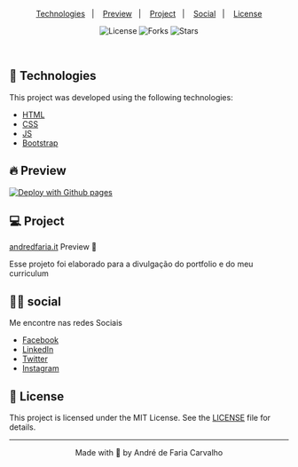 <!-- <h1 align="center">
    <img alt="Move.it" title="Move.it" src=".github/moveit.svg" />
</h1> -->

<p align="center">
  <a href="#technologies">Technologies</a>&nbsp;&nbsp;&nbsp;|&nbsp;&nbsp;&nbsp;
  <a href="#-preview">Preview</a>&nbsp;&nbsp;&nbsp;|&nbsp;&nbsp;&nbsp;
  <!-- <a href="#-social">Getting started</a>&nbsp;&nbsp;&nbsp;|&nbsp;&nbsp;&nbsp; -->
  <a href="#-project">Project</a>&nbsp;&nbsp;&nbsp;|&nbsp;&nbsp;&nbsp;
  <a href="#-social">Social</a>&nbsp;&nbsp;&nbsp;|&nbsp;&nbsp;&nbsp;
  <a href="#-license">License</a>
</p>

<p align="center">
  <img  src="https://img.shields.io/static/v1?label=license&message=MIT&color=5965E0&labelColor=121214" alt="License">
  
  <img src="https://img.shields.io/github/forks/andredfaria/andredfaria.github.io?label=forks&message=MIT&color=5965E0&labelColor=121214" alt="Forks">     

  <img src="https://img.shields.io/github/stars/andredfaria/andredfaria.github.io?label=stars&message=MIT&color=5965E0&labelColor=121214" alt="Stars">
</p>

<br>
<!-- 
<p align="center">
  <img alt="Moveit" src=".github/icon.svg" width="120px">
</p> -->

## 🧪 Technologies

This project was developed using the following technologies:

- [HTML](https://devdocs.io/html/)
- [CSS](https://devdocs.io/css/)
- [JS](https://devdocs.io/javascript/)
- [Bootstrap](https://getbootstrap.com/docs/5.0/getting-started/introduction/)

## 🔥 Preview

[![Deploy with Github pages](https://vercel.com/button)](https://andredfaria.github.io/)

<!-- ## 🚀 Getting started

Clone the project and access the folder

```bash
$ git clone https://github.com/guilhermecapitao/nlw04-moveit-web.git && cd nlw04-moveit-web
```

Follow the steps below
```bash
# Install the dependencies
$ yarn

# Start the project
$ yarn dev
``` -->

## 💻 Project

[andredfaria.it](https://andredfaria.github.io/) Preview  🚀

Esse projeto foi elaborado para a divulgação do portfolio e do meu curriculum

## 👊🏻 social

Me encontre nas redes Sociais

- [Facebook](https://www.facebook.com/andredefariacarvalho/)
- [LinkedIn](https://www.linkedin.com/in/andre-de-faria/)
- [Twitter](https://twitter.com/andredfaria)
- [Instagram](https://www.instagram.com/andredefaria/)

## 📝 License

This project is licensed under the MIT License. See the [LICENSE](LICENSE.md) file for details.


---

<p align="center">Made with 🚀 by André de Faria Carvalho</p>